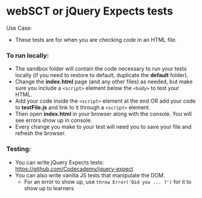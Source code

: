 # webSCT or jQuery Expects tests
Use Case:
+ These tests are for when you are checking code in an HTML file.

### To run locally:
+ The sandbox folder will contain the code necessary to run your tests locally (if you need to restore to default, duplicate the **default** folder).
+ Change the **index.html** page (and any other files) as needed, but make sure you include a `<script>` element below the `<body>` to test your HTML.
+ Add your code inside the `<script>` element at the end OR add your code to **testFile.js** and link to it through a `<script>` element.
+ Then open **index.html** in your browser along with the console. You will see errors show up in console.
+ Every change you make to your test will need you to save your file and refresh the browser.

### Testing:
+ You can write jQuery Expects tests: https://github.com/Codecademy/jquery-expect
+ You can also write vanilla JS tests that manipulate the DOM.
  + For an error to show up, use `throw Error('Did you ... ?')` for it to show up to learners
